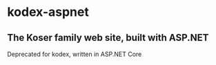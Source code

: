 # kodex-aspnet
The Koser family web site, built with ASP.NET
---
Deprecated for kodex, written in ASP.NET Core
